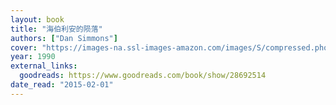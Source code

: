 ```yaml
---
layout: book
title: "海伯利安的陨落"
authors: ["Dan Simmons"]
cover: "https://images-na.ssl-images-amazon.com/images/S/compressed.photo.goodreads.com/books/1453695872i/28692514.jpg"
year: 1990
external_links:
  goodreads: https://www.goodreads.com/book/show/28692514
date_read: "2015-02-01"
---
```


